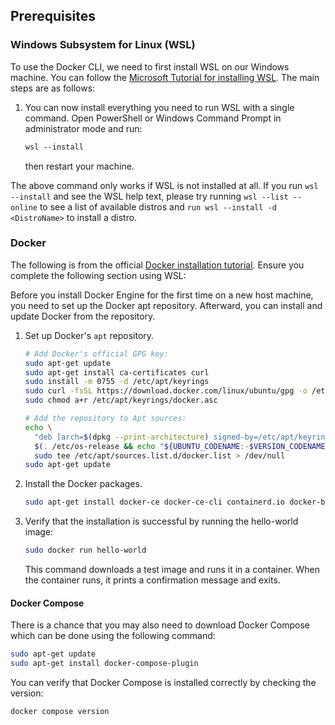 ## Prerequisites

### Windows Subsystem for Linux (WSL)

To use the Docker CLI, we need to first install WSL on our Windows machine. You can follow the [Microsoft Tutorial for installing WSL](https://learn.microsoft.com/en-us/windows/wsl/install). The main steps are as follows:

1. You can now install everything you need to run WSL with a single command. Open PowerShell or Windows Command Prompt in administrator mode and run:
   ```ps
   wsl --install
   ```
    then restart your machine.

 The above command only works if WSL is not installed at all. If you run `wsl --install` and see the WSL help text, please try running `wsl --list --online` to see a list of available distros and `run wsl --install -d <DistroName>` to install a distro.

### Docker

The following is from the official [Docker installation tutorial](https://docs.docker.com/engine/install/ubuntu/#install-using-the-repository). Ensure you complete the following section using WSL:

Before you install Docker Engine for the first time on a new host machine, you need to set up the Docker apt repository. Afterward, you can install and update Docker from the repository.

1. Set up Docker's `apt` repository.
    ```bash
    # Add Docker's official GPG key:
    sudo apt-get update
    sudo apt-get install ca-certificates curl
    sudo install -m 0755 -d /etc/apt/keyrings
    sudo curl -fsSL https://download.docker.com/linux/ubuntu/gpg -o /etc/apt/keyrings/docker.asc
    sudo chmod a+r /etc/apt/keyrings/docker.asc

    # Add the repository to Apt sources:
    echo \
      "deb [arch=$(dpkg --print-architecture) signed-by=/etc/apt/keyrings/docker.asc] https://download.docker.com/linux/ubuntu \
      $(. /etc/os-release && echo "${UBUNTU_CODENAME:-$VERSION_CODENAME}") stable" | \
      sudo tee /etc/apt/sources.list.d/docker.list > /dev/null
    sudo apt-get update
    ```
2. Install the Docker packages.
    ```bash
    sudo apt-get install docker-ce docker-ce-cli containerd.io docker-buildx-plugin docker-compose-plugin
    ```
3. Verify that the installation is successful by running the hello-world image:
   ```bash
   sudo docker run hello-world
   ```
    This command downloads a test image and runs it in a container. When the container runs, it prints a confirmation message and exits.

#### Docker Compose

There is a chance that you may also need to download Docker Compose which can be done using the following command:
```bash
sudo apt-get update
sudo apt-get install docker-compose-plugin
```
You can verify that Docker Compose is installed correctly by checking the version:
```bash
docker compose version
```
